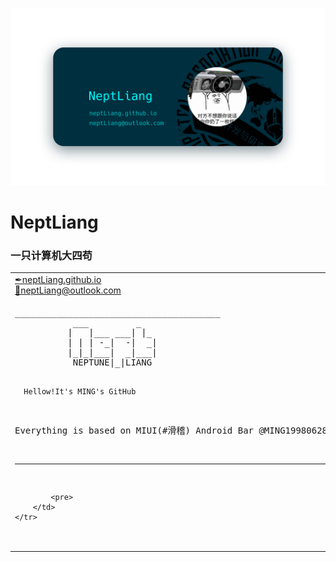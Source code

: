 ![Banner](img/Banner.png)

# NeptLiang

### 一只计算机大四苟

<table>
    <tr>
        <td>
            <a href="http://neptliang.github.io">✒neptLiang.github.io</a><br/>
            <a href="mailto://neptliang@outlook.com">📧neptLiang@outlook.com</a>
        </td>
    </tr>
    <tr>
        <td>
            <pre>
_______________________________________
           ___         _
          |   |___ ___| |_
          | | | -_|  -|  _|
          |_|_|___|  _|___|
           NEPTUNE|_|LIANG

      Hellow!It's MING's GitHub
  Everything is based on MIUI(#滑稽)
      Android Bar @MING19980628          
_______________________________________
            <pre>
        </td>
    </tr>
</table>

<!--
[]( - [✒neptLiang.github.io](http://neptliang.github.io)
[]( - [📧neptLiang@outlook.com](mailto://neptliang@outlook.com)
[]( - [📷neptliang.lofter.com](http://neptliang.lofter.com/)
[]( - [🏡Yangchun, Guangdong, China](https://surl.amap.com/H0KZVC1c7sE)
[]( - [🏫Lingnan Normal University](https://baike.baidu.com/item/%E5%B2%AD%E5%8D%97%E5%B8%88%E8%8C%83%E5%AD%A6%E9%99%A2/13852375?fr=aladdin)

[]( ```
[]( _______________________________________
[](            ___         _
[](           |   |___ ___| |_
[](           | | | -_|  -|  _|
[](           |_|_|___|  _|___|
[](            NEPTUNE|_|LIANG
[]( 
[](       Hellow!It's MING's GitHub
[](   Everything is based on MIUI(#滑稽)
[](       Android Bar @MING19980628          
[]( _______________________________________
[]( ```
-->

